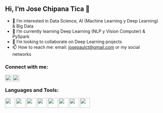 ##   Hi, I’m Jose Chipana Tica 👋 


- 👀 I’m interested in Data Science, AI (Machine Learning y Deep Learning) & Big Data
- 🌱 I’m currently learning Deep Learning (NLP y Vision Computer) & PySpark 
- 💞️ I’m looking to collaborate on Deep Learning projects
- 📫 How to reach me: email: josepaulct@gmail.com or my social networks

### Connect with me:

<a href=https://www.linkedin.com/in/jchipana/>
<img align="left" alt="LinkedIn" width="22px" src="https://cdn.jsdelivr.net/npm/simple-icons@v3/icons/linkedin.svg" />
</a>

<a href=https://www.instagram.com/chipanajose/>
<img align="left" alt="Instagram" width="22px" src="https://cdn.jsdelivr.net/npm/simple-icons@v3/icons/instagram.svg" />
</a>

<br />

### Languages and Tools:

<img align="left" height="32" width="32" src="https://cdn.jsdelivr.net/npm/simple-icons@v4/icons/python.svg" />
<img align="left" height="32" width="32" src="https://cdn.jsdelivr.net/npm/simple-icons@v4/icons/java.svg" />
<img align="left" height="32" width="32" src="https://cdn.jsdelivr.net/npm/simple-icons@v4/icons/javascript.svg" />
<img align="left" height="32" width="32" src="https://cdn.jsdelivr.net/npm/simple-icons@v4/icons/apachespark.svg" />
<img align="left" height="32" width="32" src="https://cdn.jsdelivr.net/npm/simple-icons@v4/icons/mysql.svg" />
<img align="left" height="32" width="32" src="https://cdn.jsdelivr.net/npm/simple-icons@v4/icons/mongodb.svg" />
<img align="left" height="32" width="32" src="https://cdn.jsdelivr.net/npm/simple-icons@v4/icons/android.svg" />
<img align="left" height="32" width="32" src="https://cdn.jsdelivr.net/npm/simple-icons@v4/icons/googlecloud.svg" />

<br />
<br />
